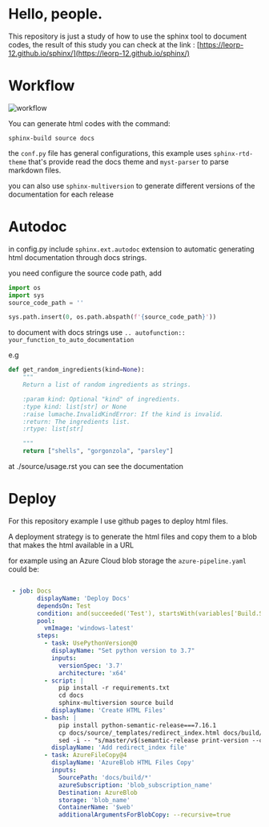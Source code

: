 # Hello, people.

This repository is just a study of how to use the sphinx tool to document codes, the result of this study you can check at the link : [https://leorp-12.github.io/sphinx/](https://leorp-12.github.io/sphinx/)

# Workflow


![workflow](https://i.imgur.com/ANfdNDg.png)

You can generate html codes with the command:

``sphinx-build source docs``

the ``conf.py`` file has general configurations, this example uses ``sphinx-rtd-theme`` that's provide read the docs theme
and ``myst-parser`` to parse markdown files.

you can also use ``sphinx-multiversion`` to generate different versions of the documentation for each release

# Autodoc

in config.py include `sphinx.ext.autodoc` extension to automatic generating html documentation through docs strings.

you need configure the source code path, add 

```python
import os
import sys
source_code_path = ''

sys.path.insert(0, os.path.abspath(f'{source_code_path}'))
```
to document with docs strings use ``.. autofunction:: your_function_to_auto_documentation ``

e.g 

```python
def get_random_ingredients(kind=None):
    """
    Return a list of random ingredients as strings.

    :param kind: Optional "kind" of ingredients.
    :type kind: list[str] or None
    :raise lumache.InvalidKindError: If the kind is invalid.
    :return: The ingredients list.
    :rtype: list[str]

    """
    return ["shells", "gorgonzola", "parsley"]
```

at ./source/usage.rst you can see the documentation

# Deploy

For this repository example I use github pages to deploy html files.

A deployment strategy is to generate the html files and copy them to a blob that makes the html available in a URL

for example using an Azure Cloud blob storage the `azure-pipeline.yaml` could be:

```yaml

 - job: Docs
        displayName: 'Deploy Docs'
        dependsOn: Test
        condition: and(succeeded('Test'), startsWith(variables['Build.SourceBranch'], 'refs/heads/master'))
        pool:
          vmImage: 'windows-latest'
        steps:
          - task: UsePythonVersion@0
            displayName: "Set python version to 3.7"
            inputs:
              versionSpec: '3.7'
              architecture: 'x64'
          - script: |
              pip install -r requirements.txt
              cd docs
              sphinx-multiversion source build
            displayName: 'Create HTML Files'
          - bash: |
              pip install python-semantic-release===7.16.1
              cp docs/source/_templates/redirect_index.html docs/build/index.html
              sed -i -- "s/master/v$(semantic-release print-version --current)/g" docs/build/index.html
            displayName: 'Add redirect_index file'
          - task: AzureFileCopy@4
            displayName: 'AzureBlob HTML Files Copy'
            inputs:
              SourcePath: 'docs/build/*'
              azureSubscription: 'blob_subscription_name'
              Destination: AzureBlob
              storage: 'blob_name'
              ContainerName: '$web'
              additionalArgumentsForBlobCopy: --recursive=true
```
